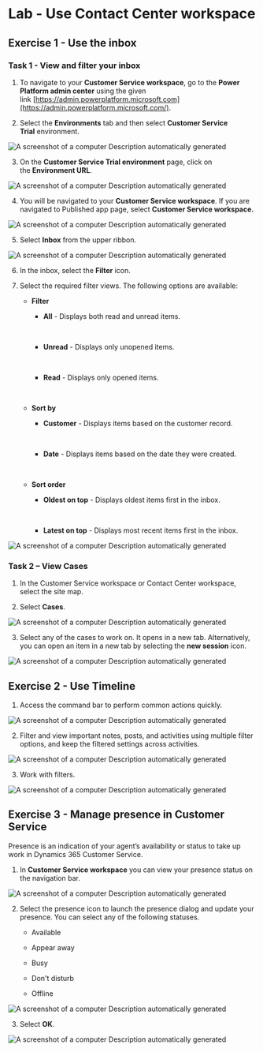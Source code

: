 # Lab - Use Contact Center workspace

## Exercise 1 - Use the inbox

### Task 1 - View and filter your inbox

1.  To navigate to your **Customer Service workspace**, go to
    the **Power Platform admin center** using the given
    link [https://admin.powerplatform.microsoft.com](https://admin.powerplatform.microsoft.com/).

2.  Select the **Environments** tab and then select **Customer Service
    Trial** environment.

![A screenshot of a computer Description automatically
generated](./media/image1.png)

3.  On the **Customer Service Trial environment** page, click on
    the **Environment URL**.

![A screenshot of a computer Description automatically
generated](./media/image2.png)

4.  You will be navigated to your **Customer Service workspace**. If you
    are navigated to Published app page, select **Customer Service
    workspace.**

![A screenshot of a computer Description automatically
generated](./media/image3.png)

5.  Select **Inbox** from the upper ribbon.

![A screenshot of a computer Description automatically
generated](./media/image4.png)

6.  In the inbox, select the **Filter** icon.

7.  Select the required filter views. The following options are
    available:

    - **Filter**

      - **All** - Displays both read and unread items.

      &nbsp;

      - **Unread** - Displays only unopened items.

      &nbsp;

      - **Read** - Displays only opened items.

    &nbsp;

    - **Sort by**

      - **Customer** - Displays items based on the customer record.

      &nbsp;

      - **Date** - Displays items based on the date they were created.

    &nbsp;

    - **Sort order**

      - **Oldest on top** - Displays oldest items first in the inbox.

      &nbsp;

      - **Latest on top** - Displays most recent items first in the
        inbox.

![A screenshot of a computer Description automatically
generated](./media/image5.png)

### Task 2 – View Cases

1.  In the Customer Service workspace or Contact Center workspace,
    select the site map.

2.  Select **Cases**.

![A screenshot of a computer Description automatically
generated](./media/image6.png)

3.  Select any of the cases to work on. It opens in a new tab.
    Alternatively, you can open an item in a new tab by selecting
    the **new session** icon.

![A screenshot of a computer Description automatically
generated](./media/image7.png)

## Exercise 2 - Use Timeline

1.  Access the command bar to perform common actions quickly.

![A screenshot of a computer Description automatically
generated](./media/image8.png)

2.  Filter and view important notes, posts, and activities using
    multiple filter options, and keep the filtered settings across
    activities.

![A screenshot of a computer Description automatically
generated](./media/image9.png)

3.  Work with filters.

![A screenshot of a computer Description automatically
generated](./media/image10.png)

## Exercise 3 - Manage presence in Customer Service

Presence is an indication of your agent’s availability or status to take
up work in Dynamics 365 Customer Service.

1.  In **Customer Service workspace** you can view your presence status
    on the navigation bar.

![A screenshot of a computer Description automatically
generated](./media/image11.png)

2.  Select the presence icon to launch the presence dialog and update
    your presence. You can select any of the following statuses.

    - Available

    - Appear away

    - Busy

    - Don't disturb

    - Offline

![A screenshot of a computer Description automatically
generated](./media/image12.png)

3.  Select **OK**.

![A screenshot of a computer Description automatically
generated](./media/image13.png)
